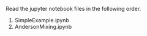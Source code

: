 Read the jupyter notebook files in the following order.

1. SimpleExample.ipynb
2. AndersonMixing.ipynb
